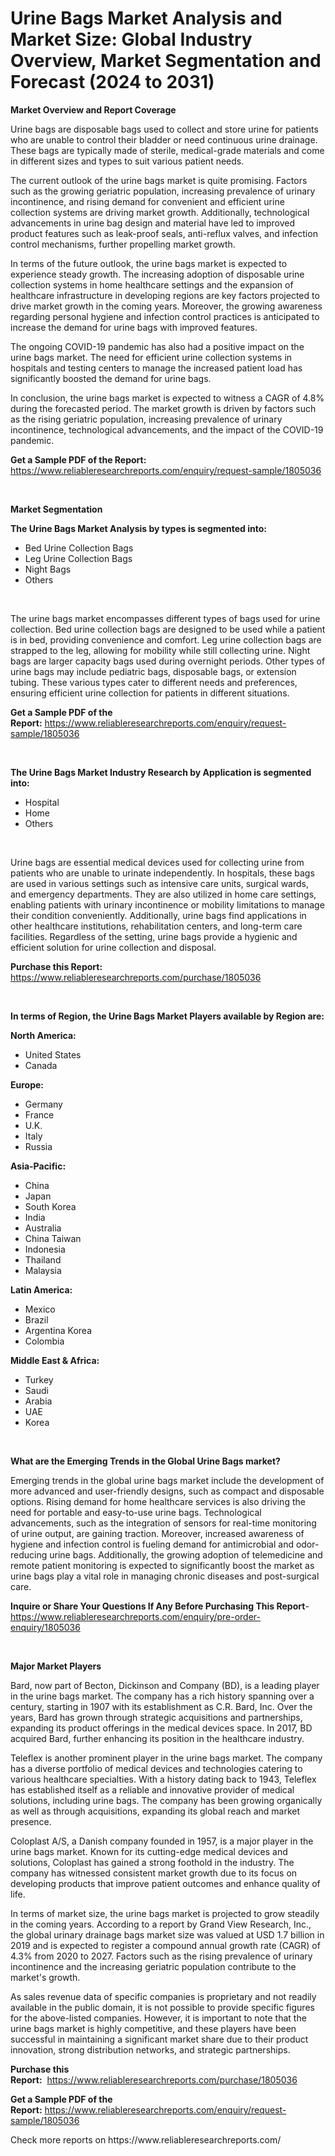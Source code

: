 <p><h1>Urine Bags Market Analysis and Market Size: Global Industry Overview, Market Segmentation and Forecast (2024 to 2031)</h1></p><p><strong>Market Overview and Report Coverage</strong></p>
<p><p>Urine bags are disposable bags used to collect and store urine for patients who are unable to control their bladder or need continuous urine drainage. These bags are typically made of sterile, medical-grade materials and come in different sizes and types to suit various patient needs.</p><p>The current outlook of the urine bags market is quite promising. Factors such as the growing geriatric population, increasing prevalence of urinary incontinence, and rising demand for convenient and efficient urine collection systems are driving market growth. Additionally, technological advancements in urine bag design and material have led to improved product features such as leak-proof seals, anti-reflux valves, and infection control mechanisms, further propelling market growth.</p><p>In terms of the future outlook, the urine bags market is expected to experience steady growth. The increasing adoption of disposable urine collection systems in home healthcare settings and the expansion of healthcare infrastructure in developing regions are key factors projected to drive market growth in the coming years. Moreover, the growing awareness regarding personal hygiene and infection control practices is anticipated to increase the demand for urine bags with improved features.</p><p>The ongoing COVID-19 pandemic has also had a positive impact on the urine bags market. The need for efficient urine collection systems in hospitals and testing centers to manage the increased patient load has significantly boosted the demand for urine bags.</p><p>In conclusion, the urine bags market is expected to witness a CAGR of 4.8% during the forecasted period. The market growth is driven by factors such as the rising geriatric population, increasing prevalence of urinary incontinence, technological advancements, and the impact of the COVID-19 pandemic.</p></p>
<p><strong>Get a Sample PDF of the Report:</strong> <a href="https://www.reliableresearchreports.com/enquiry/request-sample/1805036">https://www.reliableresearchreports.com/enquiry/request-sample/1805036</a></p>
<p>&nbsp;</p>
<p><strong>Market Segmentation</strong></p>
<p><strong>The Urine Bags Market Analysis by types is segmented into:</strong></p>
<p><ul><li>Bed Urine Collection Bags</li><li>Leg Urine Collection Bags</li><li>Night Bags</li><li>Others</li></ul></p>
<p>&nbsp;</p>
<p><p>The urine bags market encompasses different types of bags used for urine collection. Bed urine collection bags are designed to be used while a patient is in bed, providing convenience and comfort. Leg urine collection bags are strapped to the leg, allowing for mobility while still collecting urine. Night bags are larger capacity bags used during overnight periods. Other types of urine bags may include pediatric bags, disposable bags, or extension tubing. These various types cater to different needs and preferences, ensuring efficient urine collection for patients in different situations.</p></p>
<p><strong>Get a Sample PDF of the Report:</strong>&nbsp;<a href="https://www.reliableresearchreports.com/enquiry/request-sample/1805036">https://www.reliableresearchreports.com/enquiry/request-sample/1805036</a></p>
<p>&nbsp;</p>
<p><strong>The Urine Bags Market Industry Research by Application is segmented into:</strong></p>
<p><ul><li>Hospital</li><li>Home</li><li>Others</li></ul></p>
<p>&nbsp;</p>
<p><p>Urine bags are essential medical devices used for collecting urine from patients who are unable to urinate independently. In hospitals, these bags are used in various settings such as intensive care units, surgical wards, and emergency departments. They are also utilized in home care settings, enabling patients with urinary incontinence or mobility limitations to manage their condition conveniently. Additionally, urine bags find applications in other healthcare institutions, rehabilitation centers, and long-term care facilities. Regardless of the setting, urine bags provide a hygienic and efficient solution for urine collection and disposal.</p></p>
<p><strong>Purchase this Report:</strong>&nbsp; <a href="https://www.reliableresearchreports.com/purchase/1805036">https://www.reliableresearchreports.com/purchase/1805036</a></p>
<p>&nbsp;</p>
<p><strong>In terms of Region, the Urine Bags Market Players available by Region are:</strong></p>
<p>
    <p> <strong> North America: </strong>
        <ul>
            <li>United States</li>
            <li>Canada</li>
        </ul>
        </p> 
    <p> <strong> Europe: </strong>
        <ul>
            <li>Germany</li>
            <li>France</li>
            <li>U.K.</li>
            <li>Italy</li>
            <li>Russia</li>
        </ul>
        </p> 
    <p> <strong> Asia-Pacific: </strong>
        <ul>
            <li>China</li>
            <li>Japan</li>
            <li>South Korea</li>
            <li>India</li>
            <li>Australia</li>
            <li>China Taiwan</li>
            <li>Indonesia</li>
            <li>Thailand</li>
            <li>Malaysia</li>
        </ul>
        </p> 
    <p> <strong> Latin America: </strong>
        <ul>
            <li>Mexico</li>
            <li>Brazil</li>
            <li>Argentina Korea</li>
            <li>Colombia</li>
        </ul>
        </p> 
    <p> <strong> Middle East & Africa: </strong>
        <ul>
            <li>Turkey</li>
            <li>Saudi</li>
            <li>Arabia</li>
            <li>UAE</li>
            <li>Korea</li>
        </ul>
    </p>
    </p>
<p>&nbsp;</p>
<p><strong>What are the Emerging Trends in the Global Urine Bags market?</strong></p>
<p><p>Emerging trends in the global urine bags market include the development of more advanced and user-friendly designs, such as compact and disposable options. Rising demand for home healthcare services is also driving the need for portable and easy-to-use urine bags. Technological advancements, such as the integration of sensors for real-time monitoring of urine output, are gaining traction. Moreover, increased awareness of hygiene and infection control is fueling demand for antimicrobial and odor-reducing urine bags. Additionally, the growing adoption of telemedicine and remote patient monitoring is expected to significantly boost the market as urine bags play a vital role in managing chronic diseases and post-surgical care.</p></p>
<p><strong>Inquire or Share Your Questions If Any Before Purchasing This Report</strong>- <a href="https://www.reliableresearchreports.com/enquiry/pre-order-enquiry/1805036">https://www.reliableresearchreports.com/enquiry/pre-order-enquiry/1805036</a></p>
<p>&nbsp;</p>
<p><strong>Major Market Players</strong></p>
<p><p>Bard, now part of Becton, Dickinson and Company (BD), is a leading player in the urine bags market. The company has a rich history spanning over a century, starting in 1907 with its establishment as C.R. Bard, Inc. Over the years, Bard has grown through strategic acquisitions and partnerships, expanding its product offerings in the medical devices space. In 2017, BD acquired Bard, further enhancing its position in the healthcare industry.</p><p>Teleflex is another prominent player in the urine bags market. The company has a diverse portfolio of medical devices and technologies catering to various healthcare specialties. With a history dating back to 1943, Teleflex has established itself as a reliable and innovative provider of medical solutions, including urine bags. The company has been growing organically as well as through acquisitions, expanding its global reach and market presence.</p><p>Coloplast A/S, a Danish company founded in 1957, is a major player in the urine bags market. Known for its cutting-edge medical devices and solutions, Coloplast has gained a strong foothold in the industry. The company has witnessed consistent market growth due to its focus on developing products that improve patient outcomes and enhance quality of life.</p><p>In terms of market size, the urine bags market is projected to grow steadily in the coming years. According to a report by Grand View Research, Inc., the global urinary drainage bags market size was valued at USD 1.7 billion in 2019 and is expected to register a compound annual growth rate (CAGR) of 4.3% from 2020 to 2027. Factors such as the rising prevalence of urinary incontinence and the increasing geriatric population contribute to the market's growth.</p><p>As sales revenue data of specific companies is proprietary and not readily available in the public domain, it is not possible to provide specific figures for the above-listed companies. However, it is important to note that the urine bags market is highly competitive, and these players have been successful in maintaining a significant market share due to their product innovation, strong distribution networks, and strategic partnerships.</p></p>
<p><strong>Purchase this Report:</strong>&nbsp;&nbsp;<a href="https://www.reliableresearchreports.com/purchase/1805036">https://www.reliableresearchreports.com/purchase/1805036</a></p>
<p></p>
<p><strong>Get a Sample PDF of the Report:</strong>&nbsp;<a href="https://www.reliableresearchreports.com/enquiry/request-sample/1805036">https://www.reliableresearchreports.com/enquiry/request-sample/1805036</a></p>
<p>Check more reports on https://www.reliableresearchreports.com/</p>